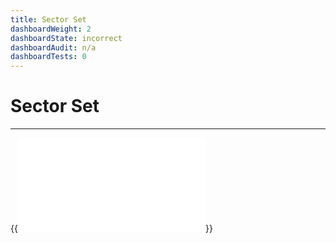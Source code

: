 ```yaml
---
title: Sector Set
dashboardWeight: 2
dashboardState: incorrect
dashboardAudit: n/a
dashboardTests: 0
---
```


# Sector Set
---

{{<embed src="sectorset.id" lang="go" >}}
